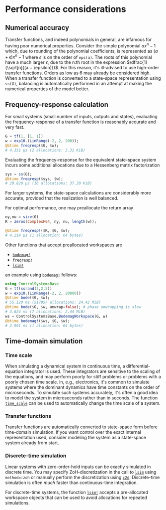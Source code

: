 # Performance considerations

## Numerical accuracy
Transfer functions, and indeed polynomials in general, are infamous for having poor numerical properties. Consider the simple polynomial $ax^n - 1$ which, due to rounding of the polynomial coefficients, is represented as $(a+\epsilon)x^n - 1$ where $\epsilon$ is on the order of `eps(a)`. The roots of this polynomial have a much larger $\epsilon$, due to the n:th root in the expression $\dfrac{1}{\sqrt[n]{(a + \epsilon)}}$. For this reason, it's ill-advised to use high-order transfer functions. Orders as low as 6 may already be considered high. When a transfer function is converted to a state-space representation using `ss(G)`, balancing is automatically performed in an attempt at making the numerical properties of the model better.



## Frequency-response calculation
For small systems (small number of inputs, outputs and states), evaluating the frequency-response of a transfer function is reasonably accurate and very fast.

```julia
G = tf(1, [1, 1])
w = exp10.(LinRange(-2, 2, 200));
@btime freqresp($G, $w);
# 4.351 μs (2 allocations: 3.31 KiB)
```
Evaluating the frequency-response for the equivalent state-space system incurs some additional allocations due to a Hessenberg matrix factorization

```julia
sys = ss(G);
@btime freqresp($sys, $w);
# 20.820 μs (16 allocations: 37.20 KiB)
```

For larger systems, the state-space calculations are considerably more accurate, provided that the realization is well balanced.

For optimal performance, one may preallocate the return array
```julia
ny,nu = size(G)
R = zeros(ComplexF64, ny, nu, length(w));

@btime freqresp!($R, $G, $w);
# 4.214 μs (1 allocation: 64 bytes)
```

Other functions that accept preallocated workspaces are
- [`bodemag!`](@ref)
- [`freqresp!`](@ref)
- [`lsim!`](@ref)

an example using [`bodemag!`](@ref) follows:
```julia
using ControlSystemsBase
G = tf(ssrand(2,2,5))
w = exp10.(LinRange(-2, 2, 20000))
@btime bode($G, $w);
# 55.120 ms (517957 allocations: 24.42 MiB)
@btime bode($G, $w, unwrap=false); # phase unwrapping is slow
# 3.624 ms (7 allocations: 2.44 MiB)
ws = ControlSystemsBase.BodemagWorkspace(G, w)
@btime bodemag!($ws, $G, $w);
# 2.991 ms (1 allocation: 64 bytes)
```



## Time-domain simulation

### Time scale
When simulating a dynamical system in continuous time, a differential-equation integrator is used. These integrators are sensitive to the scaling of the equations, and may perform poorly for stiff problems or problems with a poorly chosen time scale. In, e.g., electronics, it's common to simulate systems where the dominant dynamics have time constants on the order of microseconds. To simulate such systems accurately, it's often a good idea to model the system in microseconds rather than in seconds. The function [`time_scale`](@ref) can be used to automatically change the time scale of a system.

### Transfer functions
Transfer functions are automatically converted to state-space form before time-domain simulation. If you want control over the exact internal representation used, consider modeling the system as a state-space system already from start. 

### Discrete-time simulation
Linear systems with zero-order-hold inputs can be exactly simulated in discrete time. You may specify ZoH-discretization in the call to [`lsim`](@ref) using `method=:zoh` or manually perform the discretization using [`c2d`](@ref). Discrete-time simulation is often *much* faster than continuous-time integration.

For discrete-time systems, the function [`lsim!`](@ref) accepts a pre-allocated workspace objects that can be used to avoid allocations for repeated simulations.

